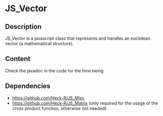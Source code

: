 # JS_Vector
## Description
JS_Vector is a javascript class that represents and handles an euclidean vector (a mathematical structure).
## Content
Check the javadoc in the code for the time being
## Dependencies
- https://github.com/Heck-R/JS_Misc
- https://github.com/Heck-R/JS_Matrix (only required for the usage of the cross product function, otherwise not needed)
